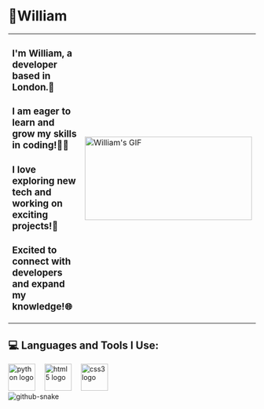 

<h1 align="centre">🧗William</h1>

<table border="0" style="border-collapse: collapse; border: none;">
  <tr>
    <td style="border: none;">
      <h3>I'm William, a developer based in London.🌃</h3>
      <h3>I am eager to learn and grow my skills in coding!👨‍💻</h3>
      <h3>I love exploring new tech and working on exciting projects!🔧</h3>
      <h3>Excited to connect with developers and expand my knowledge!🌐</h3>
    </td>
    <td style="border: none;">
      <img width="340" height="170" src="https://media1.tenor.com/m/5IW2P62ENCAAAAAd/sharingan-naruto.gif" alt="William's GIF" />
    </td>
  </tr>
</table>


<h2>💻 Languages and Tools I Use:</h2>

<div align="left">
  <img src="https://cdn.jsdelivr.net/gh/devicons/devicon/icons/python/python-original.svg" height="55" alt="python logo"  />
  <img width="11" />
  <img src="https://cdn.jsdelivr.net/gh/devicons/devicon/icons/html5/html5-original.svg" height="55" alt="html5 logo"  />
  <img width="11" />
  <img src="https://cdn.jsdelivr.net/gh/devicons/devicon/icons/css3/css3-original.svg" height="55" alt="css3 logo"  />
</div>
 
</div>

<picture>
  <source media="(prefers-color-scheme: dark)" srcset="https://raw.githubusercontent.com/tobiasmeyhoefer/tobiasmeyhoefer/output/github-snake-dark.svg" />
  <source media="(prefers-color-scheme: light)" srcset="https://raw.githubusercontent.com/tobiasmeyhoefer/tobiasmeyhoefer/output/github-snake.svg" />
  <img alt="github-snake" src="https://raw.githubusercontent.com/tobiasmeyhoefer/tobiasmeyhoefer/output/github-snake.svg" />
</picture>

















